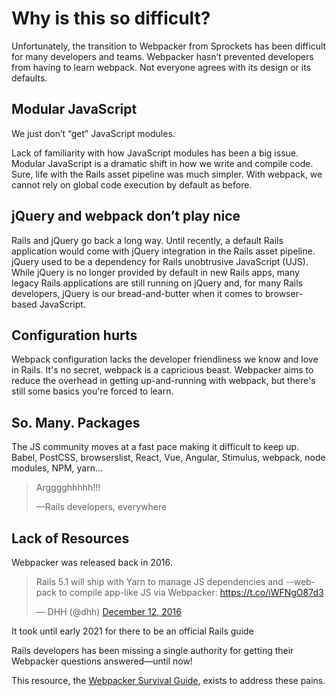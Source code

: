 # Why is this so difficult?

Unfortunately, the transition to Webpacker from Sprockets has been difficult for many developers and teams. Webpacker hasn’t prevented developers from having to learn webpack. Not everyone agrees with its design or its defaults.

## Modular JavaScript

We just don’t “get” JavaScript modules.

Lack of familiarity with how JavaScript modules has been a big issue. Modular JavaScript is a dramatic shift in how we write and compile code. Sure, life with the Rails asset pipeline was much simpler. With webpack, we cannot rely on global code execution by default as before.

## jQuery and webpack don’t play nice

Rails and jQuery go back a long way. Until recently, a default Rails application would come with jQuery integration in the Rails asset pipeline. jQuery used to be a dependency for Rails unobtrusive JavaScript (UJS). While jQuery is no longer provided by default in new Rails apps, many legacy Rails applications are still running on jQuery and, for many Rails developers, jQuery is our bread-and-butter when it comes to browser-based JavaScript.

## Configuration hurts

Webpack configuration lacks the developer friendliness we know and love in Rails. It's no secret, webpack is a capricious beast. Webpacker aims to reduce the overhead in getting up-and-running with webpack, but there's still some basics you're forced to learn.

## So. Many. Packages

The JS community moves at a fast pace making it difficult to keep up. Babel, PostCSS, browserslist, React, Vue, Angular, Stimulus, webpack, node modules, NPM, yarn...

> Argggghhhhh!!!
>
> —Rails developers, everywhere

## Lack of Resources

Webpacker was released back in 2016.

<blockquote class="twitter-tweet"><p lang="en" dir="ltr">Rails 5.1 will ship with Yarn to manage JS dependencies and --webpack to compile app-like JS via Webpacker: <a href="https://t.co/iWFNgO87d3">https://t.co/iWFNgO87d3</a></p>&mdash; DHH (@dhh) <a href="https://twitter.com/dhh/status/808348184481124352?ref_src=twsrc%5Etfw">December 12, 2016</a></blockquote> <script async src="https://platform.twitter.com/widgets.js" charset="utf-8"></script>

It took until early 2021 for there to be an official Rails guide

Rails developers has been missing a single authority for getting their Webpacker questions answered—until now!

This resource, the [Webpacker Survival Guide](/), exists to address these pains.
